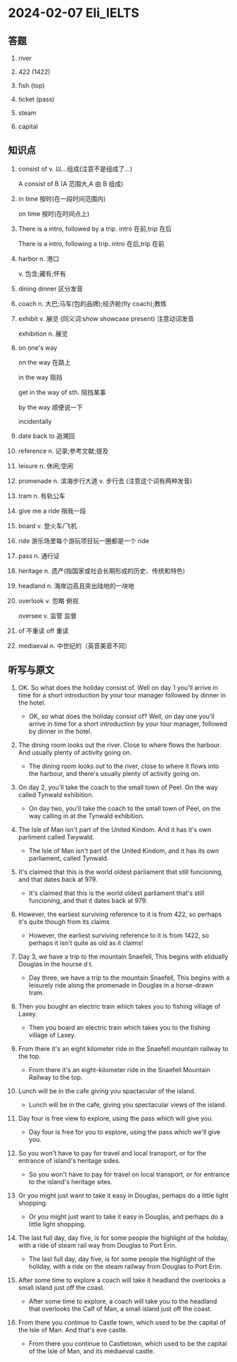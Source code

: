 # 2024-02-07 Eli_IELTS

## 答题

1. river

2. 422 (1422)

3. fish (top)

4. ticket (pass)

5. steam

6. capital

## 知识点

1. consist of v. 以...组成(注意不是组成了...)

   A consist of B (A 范围大,A 由 B 组成)

2. in time 按时(在一段时间范围内)

   on time 按时(在时间点上)

3. There is a intro, followed by a trip. intro 在前,trip 在后

   There is a intro, following a trip. intro 在后,trip 在前

4. harbor n. 港口

   v. 包含;藏有;怀有

5. dining dinner 区分发音

6. coach n. 大巴;马车(包的品牌);经济舱(fly coach);教练

7. exhibit v. 展览 (同义词:show showcase present) 注意动词发音

   exhibition n. 展览

8. on one's way

   on the way 在路上

   in the way 阻挡

   get in the way of sth. 阻挡某事

   by the way 顺便说一下

   incidentally

9. date back to 追溯回

10. reference n. 记录;参考文献;提及

11. leisure n. 休闲;空闲

12. promenade n. 滨海步行大道 v. 步行去 (注意这个词有两种发音)

13. tram n. 有轨公车

14. give me a ride 捎我一段

15. board v. 登火车/飞机

16. ride 游乐场里每个游玩项目玩一圈都是一个 ride

17. pass n. 通行证

18. heritage n. 遗产(指国家或社会长期形成的历史、传统和特色)

19. headland n. 海岸边高且突出陆地的一块地

20. overlook v. 忽略 俯视

    oversee v. 监管 监督

21. of 不重读 off 重读

22. mediaeval n. 中世纪的（英音美音不同）

## 听写与原文

1. OK. So what does the holiday consist of. Well on day 1 you'll arrive in time for a short introduction by your tour manager followed by dinner in the hotel.

   - OK, so what does the holiday consist of? Well, on day one you'll arrive in time for a short introduction by your tour manager, followed by dinner in the hotel.

2. The dining room looks out the river. Close to where flows the harbour. And usually plenty of activity going on.

   - The dining room looks out to the river, close to where it flows into the harbour, and there's usually plenty of activity going on.

3. On day 2, you'll take the coach to the small town of Peel. On the way called Tynwald exhibition.

   - On day two, you'll take the coach to the small town of Peel, on the way calling in at the Tynwald exhibition.

4. The Isle of Man isn't part of the United Kindom. And it has it's own parliment called Twywald.

   - The Isle of Man isn't part of the United Kindom, and it has its own parliament, called Tynwald.

5. It's claimed that this is the world oldest parliament that still funcioning, and that dates back at 979.

   - It's claimed that this is the world oldest parliament that's still funcioning, and that it dates back at 979.

6. However, the earliest surviving reference to it is from 422, so perhaps it's quite though from its claims

   - However, the earliest surviving reference to it is from 1422, so perhaps it isn't quite as old as it claims!

7. Day 3, we have a trip to the mountain Snaefell, This begins with elidually Douglas in the hourse d t.

   - Day three, we have a trip to the mountain Snaefell, This begins with a leisurely ride along the promenade in Douglas in a horse-drawn tram.

8. Then you bought an electric train which takes you to fishing village of Laxey.

   - Then you board an electric train which takes you to the fishing village of Laxey.

9. From there it's an eight kilometer ride in the Snaefell mountain railway to the top.

   - From there it's an eight-kilometer ride in the Snaefell Mountain Railway to the top.

10. Lunch will be in the cafe giving you spactacular of the island.

    - Lunch will be in the cafe, giving you spectacular views of the island.

11. Day four is free view to explore, using the pass which will give you.

    - Day four is free for you to explore, using the pass which we'll give you.

12. So you won't have to pay for travel and local transport, or for the entrance of island's heritage sides.

    - So you won't have to pay for travel on local transport, or for entrance to the island's heritage sites.

13. Or you might just want to take it easy in Douglas, perhaps do a little light shopping.

    - Or you might just want to take it easy in Douglas, and perhaps do a little light shopping.

14. The last full day, day five, is for some people the highlight of the holiday, with a ride of steam rail way from Douglas to Port Erin.

    - The last full day, day five, is for some people the highlight of the holiday, with a ride on the steam railway from Douglas to Port Erin.

15. After some time to explore a coach will take it headland the overlooks a small island just off the coast.

    - After some time to explore, a coach will take you to the headland that overlooks the Calf of Man, a small island just off the coast.

16. From there you continue to Castle town, which used to be the capital of the Isle of Man. And that's eve castle.

    - From there you continue to Castletown, which used to be the capital of the Isle of Man, and its mediaeval castle.
